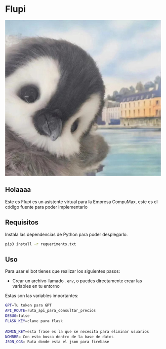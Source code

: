# Flupi

![Flupi icon](home/static/logo.jpeg)

## Holaaaa

Este es Flupi es un asistente virtual para la Empresa CompuMax, este es el código fuente para poder implementarlo

## Requisitos
Instala las dependencias de Python para poder desplegarlo.

``` bash
pip3 install -r requeriments.txt
```

## Uso

Para usar el bot tienes que realizar los siguientes pasos:

- Crear un archivo llamado `.env`, o puedes directamente crear las variables en tu entorno

Estas son las variables importantes:
``` bash
GPT=Tu token para GPT
API_ROUTE=ruta_api_para_consultar_precios
DEBUG=false
FLASK_KEY=clave para flask

ADMIN_KEY=esta frase es la que se necesita para eliminar usuarios
NOMBRE= Con esto busca dentro de la base de datos
JSON_CGS= Ruta donde esta el json para firebase

```